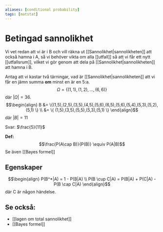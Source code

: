 ```yaml
---
aliases: [conditional probability]
tags: [matstat]
---
```

# Betingad sannolikhet
Vi vet redan att vi är i B och vill räkna ut [[Sannolikhet|sannolikheten]] att också hamna i A, så vi behöver vikta om alla [[utfall]] så att vi får ett nytt [[utfallsrum]], vilket vi gör genom att dela på [[Sannolikhet|sannolikheten]] att hamna i B.

Antag att vi kastar två tärningar, vad är [[Sannolikhet|sannolikheten]] att vi får en jämn summa **om** minst en är en 5:a. $$\Omega = \{(1,1), (1,2),...,(6,6)\}$$
där $\lvert \Omega \rvert = 36$.  $$\begin{align} B &= \{(1,5),(2,5),(3,5),(4,5),(5,6),(6,5),(5,6),(5,4),(5,3),(5,2),(5,1) \} \\ &= \{ (1,5),(3,5),(5,5),(5,3),(5,1) \}  \end{align}$$
där $\lvert B \rvert = 11$

Svar: $\frac{5}{11}$ 

**Def:**
$$\frac{P(A\cap B)}{P(B)} \equiv P(A|B)$$
Se även [[Bayes formel]]
## Egenskaper
$$\begin{align} P(B^*|A) = 1 - P(B|A) \\ P(B \cup C|A) = P(B|A) + P(C|A) - P(B \cap C|A) \end{align}$$ där C är någon händelse.


## Se också:
- [[lagen om total sannolikhet]]
- [[Bayes formel]]